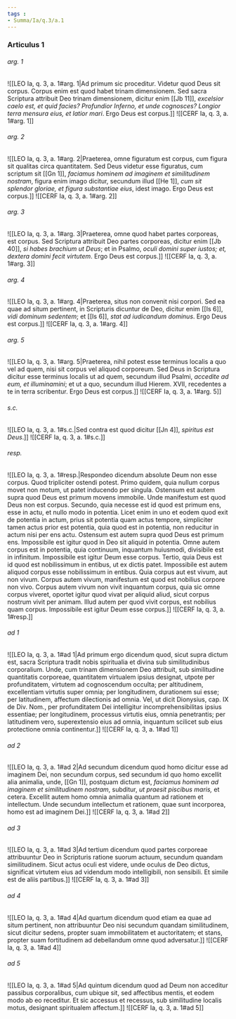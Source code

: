 ```yaml
---
tags : 
- Summa/Ia/q.3/a.1
---
```


### Articulus 1

###### arg. 1
![[LEO Ia, q. 3, a. 1#arg. 1|Ad primum sic proceditur. Videtur quod Deus sit corpus. Corpus enim est quod habet trinam dimensionem. Sed sacra Scriptura attribuit Deo trinam dimensionem, dicitur enim [[Jb 11]], *excelsior caelo est, et quid facies? Profundior Inferno, et unde cognosces? Longior terra mensura eius, et latior mari*. Ergo Deus est corpus.]]
![[CERF Ia, q. 3, a. 1#arg. 1]]

###### arg. 2
![[LEO Ia, q. 3, a. 1#arg. 2|Praeterea, omne figuratum est corpus, cum figura sit qualitas circa quantitatem. Sed Deus videtur esse figuratus, cum scriptum sit [[Gn 1]], *faciamus hominem ad imaginem et similitudinem nostram*, figura enim imago dicitur, secundum illud [[He 1]], *cum sit splendor gloriae, et figura substantiae eius*, idest imago. Ergo Deus est corpus.]]
![[CERF Ia, q. 3, a. 1#arg. 2]]

###### arg. 3
![[LEO Ia, q. 3, a. 1#arg. 3|Praeterea, omne quod habet partes corporeas, est corpus. Sed Scriptura attribuit Deo partes corporeas, dicitur enim [[Jb 40]], *si habes brachium ut Deus*; et in Psalmo, *oculi domini super iustos; et, dextera domini fecit virtutem*. Ergo Deus est corpus.]]
![[CERF Ia, q. 3, a. 1#arg. 3]]

###### arg. 4
![[LEO Ia, q. 3, a. 1#arg. 4|Praeterea, situs non convenit nisi corpori. Sed ea quae ad situm pertinent, in Scripturis dicuntur de Deo, dicitur enim [[Is 6]], *vidi dominum sedentem*; et [[Is 6]], *stat ad iudicandum dominus*. Ergo Deus est corpus.]]
![[CERF Ia, q. 3, a. 1#arg. 4]]

###### arg. 5
![[LEO Ia, q. 3, a. 1#arg. 5|Praeterea, nihil potest esse terminus localis a quo vel ad quem, nisi sit corpus vel aliquod corporeum. Sed Deus in Scriptura dicitur esse terminus localis ut ad quem, secundum illud Psalmi, *accedite ad eum, et illuminamini*; et ut a quo, secundum illud Hierem. XVII, recedentes a te in terra scribentur. Ergo Deus est corpus.]]
![[CERF Ia, q. 3, a. 1#arg. 5]]

###### s.c.
![[LEO Ia, q. 3, a. 1#s.c.|Sed contra est quod dicitur [[Jn 4]], *spiritus est Deus*.]]
![[CERF Ia, q. 3, a. 1#s.c.]]

###### resp.
![[LEO Ia, q. 3, a. 1#resp.|Respondeo dicendum absolute Deum non esse corpus. Quod tripliciter ostendi potest. Primo quidem, quia nullum corpus movet non motum, ut patet inducendo per singula. Ostensum est autem supra quod Deus est primum movens immobile. Unde manifestum est quod Deus non est corpus. Secundo, quia necesse est id quod est primum ens, esse in actu, et nullo modo in potentia. Licet enim in uno et eodem quod exit de potentia in actum, prius sit potentia quam actus tempore, simpliciter tamen actus prior est potentia, quia quod est in potentia, non reducitur in actum nisi per ens actu. Ostensum est autem supra quod Deus est primum ens. Impossibile est igitur quod in Deo sit aliquid in potentia. Omne autem corpus est in potentia, quia continuum, inquantum huiusmodi, divisibile est in infinitum. Impossibile est igitur Deum esse corpus. Tertio, quia Deus est id quod est nobilissimum in entibus, ut ex dictis patet. Impossibile est autem aliquod corpus esse nobilissimum in entibus. Quia corpus aut est vivum, aut non vivum. Corpus autem vivum, manifestum est quod est nobilius corpore non vivo. Corpus autem vivum non vivit inquantum corpus, quia sic omne corpus viveret, oportet igitur quod vivat per aliquid aliud, sicut corpus nostrum vivit per animam. Illud autem per quod vivit corpus, est nobilius quam corpus. Impossibile est igitur Deum esse corpus.]]
![[CERF Ia, q. 3, a. 1#resp.]]

###### ad 1
![[LEO Ia, q. 3, a. 1#ad 1|Ad primum ergo dicendum quod, sicut supra dictum est, sacra Scriptura tradit nobis spiritualia et divina sub similitudinibus corporalium. Unde, cum trinam dimensionem Deo attribuit, sub similitudine quantitatis corporeae, quantitatem virtualem ipsius designat, utpote per profunditatem, virtutem ad cognoscendum occulta; per altitudinem, excellentiam virtutis super omnia; per longitudinem, durationem sui esse; per latitudinem, affectum dilectionis ad omnia. Vel, ut dicit Dionysius, cap. IX de Div. Nom., per profunditatem Dei intelligitur incomprehensibilitas ipsius essentiae; per longitudinem, processus virtutis eius, omnia penetrantis; per latitudinem vero, superextensio eius ad omnia, inquantum scilicet sub eius protectione omnia continentur.]]
![[CERF Ia, q. 3, a. 1#ad 1]]

###### ad 2
![[LEO Ia, q. 3, a. 1#ad 2|Ad secundum dicendum quod homo dicitur esse ad imaginem Dei, non secundum corpus, sed secundum id quo homo excellit alia animalia, unde, [[Gn 1]], postquam dictum est, *faciamus hominem ad imaginem et similitudinem nostram*, subditur, *ut praesit piscibus maris,* et cetera. Excellit autem homo omnia animalia quantum ad rationem et intellectum. Unde secundum intellectum et rationem, quae sunt incorporea, homo est ad imaginem Dei.]]
![[CERF Ia, q. 3, a. 1#ad 2]]

###### ad 3
![[LEO Ia, q. 3, a. 1#ad 3|Ad tertium dicendum quod partes corporeae attribuuntur Deo in Scripturis ratione suorum actuum, secundum quandam similitudinem. Sicut actus oculi est videre, unde oculus de Deo dictus, significat virtutem eius ad videndum modo intelligibili, non sensibili. Et simile est de aliis partibus.]]
![[CERF Ia, q. 3, a. 1#ad 3]]

###### ad 4
![[LEO Ia, q. 3, a. 1#ad 4|Ad quartum dicendum quod etiam ea quae ad situm pertinent, non attribuuntur Deo nisi secundum quandam similitudinem, sicut dicitur sedens, propter suam immobilitatem et auctoritatem; et stans, propter suam fortitudinem ad debellandum omne quod adversatur.]]
![[CERF Ia, q. 3, a. 1#ad 4]]

###### ad 5
![[LEO Ia, q. 3, a. 1#ad 5|Ad quintum dicendum quod ad Deum non acceditur passibus corporalibus, cum ubique sit, sed affectibus mentis, et eodem modo ab eo receditur. Et sic accessus et recessus, sub similitudine localis motus, designant spiritualem affectum.]]
![[CERF Ia, q. 3, a. 1#ad 5]]


